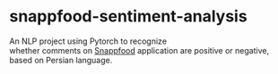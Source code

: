 # snappfood-sentiment-analysis

An NLP project using Pytorch to recognize\
whether comments on [Snappfood](https://snappfood.ir/) application
are positive or negative, based on Persian language.
